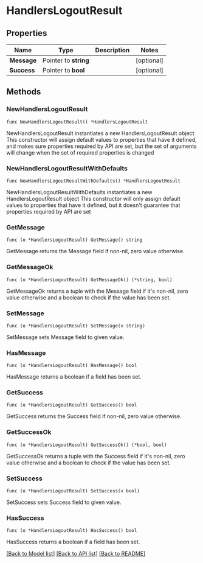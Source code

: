 # HandlersLogoutResult

## Properties

Name | Type | Description | Notes
------------ | ------------- | ------------- | -------------
**Message** | Pointer to **string** |  | [optional] 
**Success** | Pointer to **bool** |  | [optional] 

## Methods

### NewHandlersLogoutResult

`func NewHandlersLogoutResult() *HandlersLogoutResult`

NewHandlersLogoutResult instantiates a new HandlersLogoutResult object
This constructor will assign default values to properties that have it defined,
and makes sure properties required by API are set, but the set of arguments
will change when the set of required properties is changed

### NewHandlersLogoutResultWithDefaults

`func NewHandlersLogoutResultWithDefaults() *HandlersLogoutResult`

NewHandlersLogoutResultWithDefaults instantiates a new HandlersLogoutResult object
This constructor will only assign default values to properties that have it defined,
but it doesn't guarantee that properties required by API are set

### GetMessage

`func (o *HandlersLogoutResult) GetMessage() string`

GetMessage returns the Message field if non-nil, zero value otherwise.

### GetMessageOk

`func (o *HandlersLogoutResult) GetMessageOk() (*string, bool)`

GetMessageOk returns a tuple with the Message field if it's non-nil, zero value otherwise
and a boolean to check if the value has been set.

### SetMessage

`func (o *HandlersLogoutResult) SetMessage(v string)`

SetMessage sets Message field to given value.

### HasMessage

`func (o *HandlersLogoutResult) HasMessage() bool`

HasMessage returns a boolean if a field has been set.

### GetSuccess

`func (o *HandlersLogoutResult) GetSuccess() bool`

GetSuccess returns the Success field if non-nil, zero value otherwise.

### GetSuccessOk

`func (o *HandlersLogoutResult) GetSuccessOk() (*bool, bool)`

GetSuccessOk returns a tuple with the Success field if it's non-nil, zero value otherwise
and a boolean to check if the value has been set.

### SetSuccess

`func (o *HandlersLogoutResult) SetSuccess(v bool)`

SetSuccess sets Success field to given value.

### HasSuccess

`func (o *HandlersLogoutResult) HasSuccess() bool`

HasSuccess returns a boolean if a field has been set.


[[Back to Model list]](../README.md#documentation-for-models) [[Back to API list]](../README.md#documentation-for-api-endpoints) [[Back to README]](../README.md)



